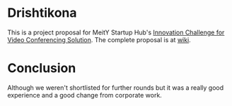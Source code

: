 # Drishtikona
This is a project proposal for MeitY Startup Hub's [Innovation Challenge for Video Conferencing Solution](https://app.thebizplanner.com/public/application/inc/5e92ec1269e3401cd7bc6db7). The complete proposal is at [wiki]().

# Conclusion
Although we weren't shortlisted for further rounds but it was a really good experience and a good change from corporate work.
